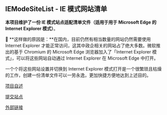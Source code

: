 ## IEModeSiteList - IE 模式网站清单  

**本项目维护了一份 IE 模式站点适配清单文件（适用于用于 Microsoft Edge 的 Internet Explorer 模式）**。

🔴 **这样做的原因是：**在国内，目前仍然有相当数量的网站仍然需要使用 Internet Explorer 才能正常访问，这其中政企相关的网站占了绝大多数。微软推出的基于 Chromium 的 Microsoft Edge 浏览器加入了「Internet Explorer 模式」，可以将这些网站自动通过 Internet Explorer 在 Microsoft Edge 中打开。  

一个个将这些网站设置并切换到 Internet Explorer 模式打开是一个很繁琐且枯燥的工作，创建一份清单文件可以一劳永逸，更加快捷方便地达到上述目的。  

<a href="https://github.com/WitherZuo/IEModeSiteList/blob/master/README.md" class="btn">项目自述</a>  

<a href="https://github.com/WitherZuo/IEModeSiteList/issues/new/choose" class="btn">提交站点</a>  

<a href="https://blogs.windows.com/windowsexperience/2021/05/19/the-future-of-internet-explorer-on-windows-10-is-in-microsoft-edge/" class="btn">外部链接</a>
